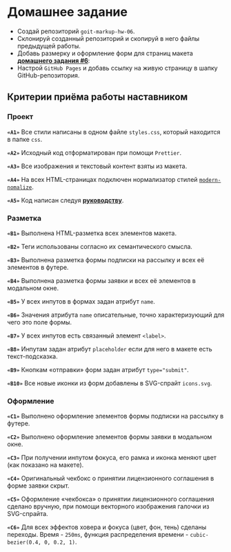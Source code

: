 # Домашнее задание

- Создай репозиторий `goit-markup-hw-06`.
- Склонируй созданный репозиторий и скопируй в него файлы предыдущей работы.
- Добавь размерку и оформление форм для страниц макета
  [**домашнего задания #6**](<https://www.figma.com/file/oTYBECAN79dXy19hzWObO4/Web-Studio-(Version-2.1)?node-id=1%3A1821>):
- Настрой `GitHub Pages` и добавь ссылку на живую страницу в шапку
  GitHub-репозитория.

## Критерии приёма работы наставником

### Проект

**`«A1»`** Все стили написаны в одном файле `styles.css`, который находится в
папке `css`.

**`«A2»`** Исходный код отформатирован при помощи `Prettier`.

**`«A3»`** Все изображения и текстовый контент взяты из макета.

**`«A4»`** На всех HTML-страницах подключен нормализатор стилей
[`modern-nomalize`](https://github.com/sindresorhus/modern-normalize).

**`«A5»`** Код написан следуя [**руководству**](https://codeguide.co/).

### Разметка

**`«B1»`** Выполнена HTML-разметка всех элементов макета.

**`«B2»`** Теги использованы согласно их семантического смысла.

**`«B3»`** Выполнена разметка формы подписки на рассылку и всех её элементов в
футере.

**`«B4»`** Выполнена разметка формы заявки и всех её элементов в модальном окне.

**`«B5»`** У всех инпутов в формах задан атрибут `name`.

**`«B6»`** Значения атрибута `name` описательные, точно характеризующий для чего
это поле формы.

**`«B7»`** У всех инпутов есть связанный элемент `<label>`.

**`«B8»`** Инпутам задан атрибут `placeholder` если для него в макете есть
текст-подсказка.

**`«B9»`** Кнопкам «отправки» форм задан атрибут `type="submit"`.

**`«B10»`** Все новые иконки из форм добавлены в SVG-спрайт `icons.svg`.

### Оформление

**`«C1»`** Выполнено оформление элементов формы подписки на рассылку в футере.

**`«C2»`** Выполнено оформление элементов формы заявки в модальном окне.

**`«C3»`** При получении инпутом фокуса, его рамка и иконка меняют цвет (как
показано на макете).

**`«C4»`** Оригинальный чекбокс о принятии лицензионного соглашения в форме
заявки скрыт.

**`«C5»`** Оформление «чекбокса» о принятии лицензионного соглашения сделано
вручную, при помощи векторного изображения галочки из SVG-спрайта.

**`«C6»`** Для всех эффектов ховера и фокуса (цвет, фон, тень) сделаны переходы.
Время - `250ms`, функция распределения времени - `cubic-bezier(0.4, 0, 0.2, 1)`.
